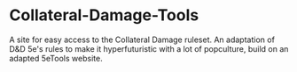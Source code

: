 # Collateral-Damage-Tools
A site for easy access to the Collateral Damage ruleset. An adaptation of D&amp;D 5e's rules to make it hyperfuturistic with a lot of popculture, build on an adapted 5eTools website.
